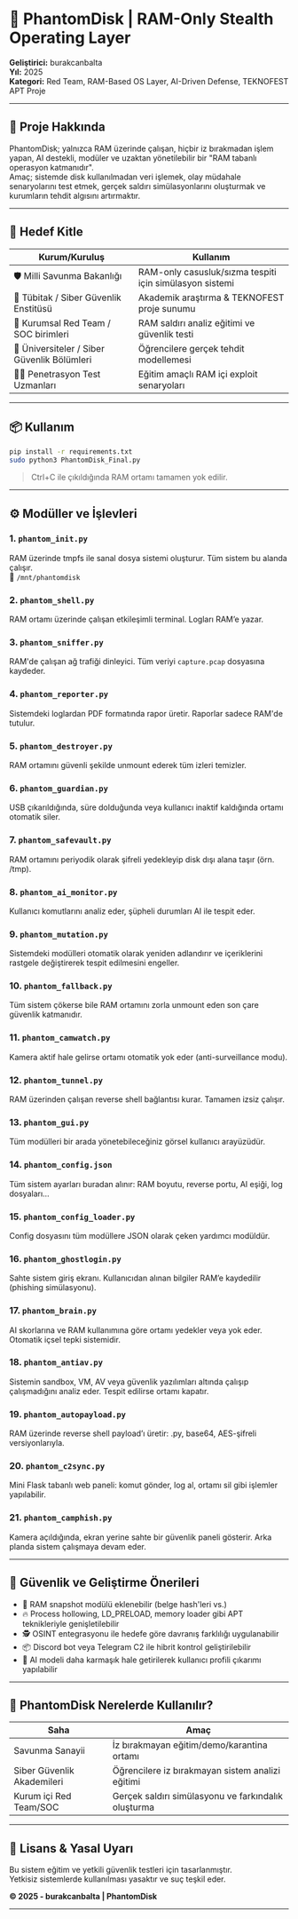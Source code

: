 
# 🧠 PhantomDisk | RAM-Only Stealth Operating Layer
**Geliştirici:** burakcanbalta  
**Yıl:** 2025  
**Kategori:** Red Team, RAM-Based OS Layer, AI-Driven Defense, TEKNOFEST APT Proje

---

## 🚀 Proje Hakkında
PhantomDisk; yalnızca RAM üzerinde çalışan, hiçbir iz bırakmadan işlem yapan, AI destekli, modüler ve uzaktan yönetilebilir bir "RAM tabanlı operasyon katmanıdır".  
Amaç; sistemde disk kullanılmadan veri işlemek, olay müdahale senaryolarını test etmek, gerçek saldırı simülasyonlarını oluşturmak ve kurumların tehdit algısını artırmaktır.

---

## 🎯 Hedef Kitle

| Kurum/Kuruluş | Kullanım |
|---------------|----------|
| 🛡️ Milli Savunma Bakanlığı | RAM-only casusluk/sızma tespiti için simülasyon sistemi |
| 🔬 Tübitak / Siber Güvenlik Enstitüsü | Akademik araştırma & TEKNOFEST proje sunumu |
| 🏢 Kurumsal Red Team / SOC birimleri | RAM saldırı analiz eğitimi ve güvenlik testi |
| 🧪 Üniversiteler / Siber Güvenlik Bölümleri | Öğrencilere gerçek tehdit modellemesi |
| 🧑‍💻 Penetrasyon Test Uzmanları | Eğitim amaçlı RAM içi exploit senaryoları |

---

## 📦 Kullanım

```bash
pip install -r requirements.txt
sudo python3 PhantomDisk_Final.py
```

> Ctrl+C ile çıkıldığında RAM ortamı tamamen yok edilir.

---

## ⚙️ Modüller ve İşlevleri

### 1. `phantom_init.py`
RAM üzerinde tmpfs ile sanal dosya sistemi oluşturur. Tüm sistem bu alanda çalışır.  
📁 `/mnt/phantomdisk`

### 2. `phantom_shell.py`
RAM ortamı üzerinde çalışan etkileşimli terminal. Logları RAM’e yazar.

### 3. `phantom_sniffer.py`
RAM'de çalışan ağ trafiği dinleyici. Tüm veriyi `capture.pcap` dosyasına kaydeder.

### 4. `phantom_reporter.py`
Sistemdeki loglardan PDF formatında rapor üretir. Raporlar sadece RAM'de tutulur.

### 5. `phantom_destroyer.py`
RAM ortamını güvenli şekilde unmount ederek tüm izleri temizler.

### 6. `phantom_guardian.py`
USB çıkarıldığında, süre dolduğunda veya kullanıcı inaktif kaldığında ortamı otomatik siler.

### 7. `phantom_safevault.py`
RAM ortamını periyodik olarak şifreli yedekleyip disk dışı alana taşır (örn. /tmp).

### 8. `phantom_ai_monitor.py`
Kullanıcı komutlarını analiz eder, şüpheli durumları AI ile tespit eder.

### 9. `phantom_mutation.py`
Sistemdeki modülleri otomatik olarak yeniden adlandırır ve içeriklerini rastgele değiştirerek tespit edilmesini engeller.

### 10. `phantom_fallback.py`
Tüm sistem çökerse bile RAM ortamını zorla unmount eden son çare güvenlik katmanıdır.

### 11. `phantom_camwatch.py`
Kamera aktif hale gelirse ortamı otomatik yok eder (anti-surveillance modu).

### 12. `phantom_tunnel.py`
RAM üzerinden çalışan reverse shell bağlantısı kurar. Tamamen izsiz çalışır.

### 13. `phantom_gui.py`
Tüm modülleri bir arada yönetebileceğiniz görsel kullanıcı arayüzüdür.

### 14. `phantom_config.json`
Tüm sistem ayarları buradan alınır: RAM boyutu, reverse portu, AI eşiği, log dosyaları…

### 15. `phantom_config_loader.py`
Config dosyasını tüm modüllere JSON olarak çeken yardımcı modüldür.

### 16. `phantom_ghostlogin.py`
Sahte sistem giriş ekranı. Kullanıcıdan alınan bilgiler RAM’e kaydedilir (phishing simülasyonu).

### 17. `phantom_brain.py`
AI skorlarına ve RAM kullanımına göre ortamı yedekler veya yok eder. Otomatik içsel tepki sistemidir.

### 18. `phantom_antiav.py`
Sistemin sandbox, VM, AV veya güvenlik yazılımları altında çalışıp çalışmadığını analiz eder. Tespit edilirse ortamı kapatır.

### 19. `phantom_autopayload.py`
RAM üzerinde reverse shell payload’ı üretir: .py, base64, AES-şifreli versiyonlarıyla.

### 20. `phantom_c2sync.py`
Mini Flask tabanlı web paneli: komut gönder, log al, ortamı sil gibi işlemler yapılabilir.

### 21. `phantom_camphish.py`
Kamera açıldığında, ekran yerine sahte bir güvenlik paneli gösterir. Arka planda sistem çalışmaya devam eder.

---

## 🔐 Güvenlik ve Geliştirme Önerileri

- 🔄 RAM snapshot modülü eklenebilir (belge hash'leri vs.)
- 🔥 Process hollowing, LD_PRELOAD, memory loader gibi APT teknikleriyle genişletilebilir
- 🕵️ OSINT entegrasyonu ile hedefe göre davranış farklılığı uygulanabilir
- 📦 Discord bot veya Telegram C2 ile hibrit kontrol geliştirilebilir
- 🧬 AI modeli daha karmaşık hale getirilerek kullanıcı profili çıkarımı yapılabilir

---

## 🧪 PhantomDisk Nerelerde Kullanılır?

| Saha | Amaç |
|------|------|
| Savunma Sanayii | İz bırakmayan eğitim/demo/karantina ortamı |
| Siber Güvenlik Akademileri | Öğrencilere iz bırakmayan sistem analizi eğitimi |
| Kurum içi Red Team/SOC | Gerçek saldırı simülasyonu ve farkındalık oluşturma |

---

## 📄 Lisans & Yasal Uyarı

Bu sistem eğitim ve yetkili güvenlik testleri için tasarlanmıştır.  
Yetkisiz sistemlerde kullanılması yasaktır ve suç teşkil eder.

**© 2025 - burakcanbalta | PhantomDisk**

---
